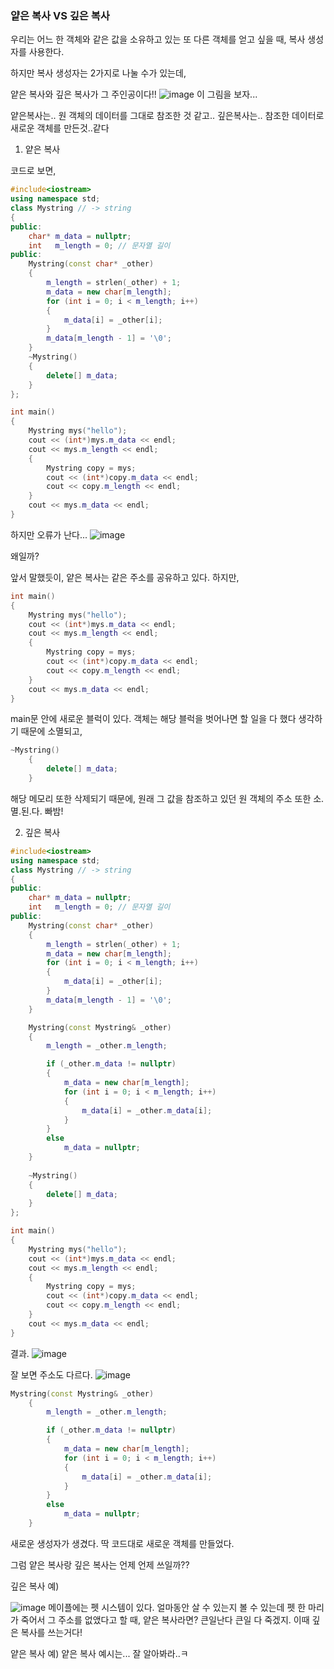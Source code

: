 ### 얕은 복사 VS 깊은 복사
우리는 어느 한 객체와 같은 값을 소유하고 있는 또 다른 객체를 얻고 싶을 때, 복사 생성자를 사용한다.

하지만 복사 생성자는 2가지로 나눌 수가 있는데,


얕은 복사와 깊은 복사가 그 주인공이다!!
![image](https://user-images.githubusercontent.com/81199906/197348477-e40f24f4-c417-4ed7-9af6-7527627dd74f.png)
이 그림을 보자...

얕은복사는.. 원 객체의 데이터를 그대로 참조한 것 같고..
깊은복사는.. 참조한 데이터로 새로운 객체를 만든것..같다 

1. 얕은 복사

코드로 보면,
```cpp
#include<iostream>
using namespace std;
class Mystring // -> string
{
public:
	char* m_data = nullptr;
	int	  m_length = 0; // 문자열 길이
public:
	Mystring(const char* _other)
	{
		m_length = strlen(_other) + 1;
		m_data = new char[m_length];
		for (int i = 0; i < m_length; i++)
		{
			m_data[i] = _other[i];
		}
		m_data[m_length - 1] = '\0';
	}
	~Mystring()
	{
		delete[] m_data;
	}
};

int main()
{
	Mystring mys("hello");
	cout << (int*)mys.m_data << endl;
	cout << mys.m_length << endl;
	{
		Mystring copy = mys;
		cout << (int*)copy.m_data << endl;
		cout << copy.m_length << endl;
	}
	cout << mys.m_data << endl;
}
```

하지만 오류가 난다...
![image](https://user-images.githubusercontent.com/81199906/197349152-7e944d30-ce93-4a65-886d-1adc7f049ccb.png)

왜일까?

앞서 말했듯이, 얕은 복사는 같은 주소를 공유하고 있다.
하지만, 
```cpp
int main()
{
	Mystring mys("hello");
	cout << (int*)mys.m_data << endl;
	cout << mys.m_length << endl;
	{
		Mystring copy = mys;
		cout << (int*)copy.m_data << endl;
		cout << copy.m_length << endl;
	}
	cout << mys.m_data << endl;
}
```
main문 안에 새로운 블럭이 있다.
객체는 해당 블럭을 벗어나면 할 일을 다 했다 생각하기 때문에 소멸되고,
```cpp
~Mystring()
	{
		delete[] m_data;
	}
```
해당 메모리 또한 삭제되기 때문에, 원래 그 값을 참조하고 있던 원 객체의 주소 또한
소.멸.된.다. 빠밤!


2. 깊은 복사
```cpp
#include<iostream>
using namespace std;
class Mystring // -> string
{
public:
	char* m_data = nullptr;
	int	  m_length = 0; // 문자열 길이
public:
	Mystring(const char* _other)
	{
		m_length = strlen(_other) + 1;
		m_data = new char[m_length];
		for (int i = 0; i < m_length; i++)
		{
			m_data[i] = _other[i];
		}
		m_data[m_length - 1] = '\0';
	}

	Mystring(const Mystring& _other)
	{
		m_length = _other.m_length;

		if (_other.m_data != nullptr)
		{
			m_data = new char[m_length];
			for (int i = 0; i < m_length; i++)
			{
				m_data[i] = _other.m_data[i];
			}
		}
		else
			m_data = nullptr;
	}
	
	~Mystring()
	{
		delete[] m_data;
	}
};

int main()
{
	Mystring mys("hello");
	cout << (int*)mys.m_data << endl;
	cout << mys.m_length << endl;
	{
		Mystring copy = mys;
		cout << (int*)copy.m_data << endl;
		cout << copy.m_length << endl;
	}
	cout << mys.m_data << endl;
}
```

결과.
![image](https://user-images.githubusercontent.com/81199906/197349712-a6774bcb-8a08-478e-8388-4ab024442f4e.png)

잘 보면 주소도 다르다.
![image](https://user-images.githubusercontent.com/81199906/197349794-d966708a-063b-465f-8012-5391bf822bcb.png)

```cpp
Mystring(const Mystring& _other)
	{
		m_length = _other.m_length;

		if (_other.m_data != nullptr)
		{
			m_data = new char[m_length];
			for (int i = 0; i < m_length; i++)
			{
				m_data[i] = _other.m_data[i];
			}
		}
		else
			m_data = nullptr;
	}
```
새로운 생성자가 생겼다.
딱 코드대로 새로운 객체를 만들었다.

그럼 얕은 복사랑 깊은 복사는 언제 언제 쓰일까??

깊은 복사 예)

![image](https://user-images.githubusercontent.com/81199906/197350241-d2ff1484-8873-4605-9007-8269635344b1.png)
메이플에는 펫 시스템이 있다.
얼마동안 살 수 있는지 볼 수 있는데 
펫 한 마리가 죽어서 그 주소를 없앴다고 할 때, 얕은 복사라면?
큰일난다 큰일
다 죽겠지.
이때 깊은 복사를 쓰는거다!


얕은 복사 예)
얕은 복사 예시는... 잘 알아봐라..ㅋ
